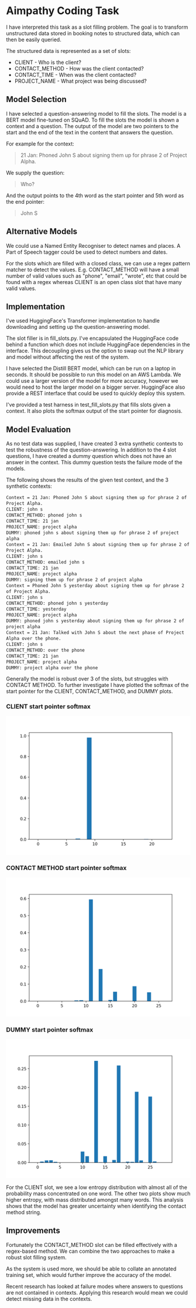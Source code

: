 # Aimpathy Coding Task

I have interpreted this task as a slot filling problem. The goal is to transform unstructured data stored in booking notes to structured data, which can then be easily queried.

The structured data is represented as a set of slots:

- CLIENT - Who is the client?
- CONTACT_METHOD - How was the client contacted?
- CONTACT_TIME - When was the client contacted?
- PROJECT_NAME - What project was being discussed?

## Model Selection

I have selected a question-answering model to fill the slots. The model is a BERT model fine-tuned on SQuAD. To fill the slots the model is shown a context and a question. The output of the model are two pointers to the start and the end of the text in the content that answers the question.

For example for the context:

> 21 Jan: Phoned John S about signing them up for phrase 2 of Project Alpha.

We supply the question:

> Who?

And the output points to the 4th word as the start pointer and 5th word as the end pointer:

> John S

## Alternative Models

We could use a Named Entity Recogniser to detect names and places. A Part of Speech tagger could be used to detect numbers and dates. 

For the slots which are filled with a closed class, we can use a regex pattern matcher to detect the values. E.g. CONTACT_METHOD will have a small number of valid values such as "phone", "email", "wrote", etc that could be found with a regex whereas CLIENT is an open class slot that have many valid values.

## Implementation

I've used HuggingFace's Transformer implementation to handle downloading and setting up the question-answering model. 

The slot filler is in fill_slots.py. I've encapsulated the HuggingFace code behind a function which does not include HuggingFace dependencies in the interface. This decoupling gives us the option to swap out the NLP library and model without affecting the rest of the system.

I have selected the Distill BERT model, which can be run on a laptop in seconds. It should be possible to run this model on an AWS Lambda. We could use a larger version of the model for more accuracy, however we would need to host the larger model on a bigger server. HuggingFace also provide a REST interface that could be used to quickly deploy this system.

I've provided a test harness in test_fill_slots.py that fills slots given a context. It also plots the softmax output of the start pointer for diagnosis.

## Model Evaluation

As no test data was supplied, I have created 3 extra synthetic contexts to test the robustness of the question-answering. In addition to the 4 slot questions, I have created a dummy question which does not have an answer in the context. This dummy question tests the failure mode of the models.

The following shows the results of the given test context, and the 3 synthetic contexts:

    Context = 21 Jan: Phoned John S about signing them up for phrase 2 of Project Alpha.
    CLIENT: john s
    CONTACT_METHOD: phoned john s
    CONTACT_TIME: 21 jan
    PROJECT_NAME: project alpha
    DUMMY: phoned john s about signing them up for phrase 2 of project alpha
    Context = 21 Jan: Emailed John S about signing them up for phrase 2 of Project Alpha.
    CLIENT: john s
    CONTACT_METHOD: emailed john s
    CONTACT_TIME: 21 jan
    PROJECT_NAME: project alpha
    DUMMY: signing them up for phrase 2 of project alpha
    Context = Phoned John S yesterday about signing them up for phrase 2 of Project Alpha.
    CLIENT: john s
    CONTACT_METHOD: phoned john s yesterday
    CONTACT_TIME: yesterday
    PROJECT_NAME: project alpha
    DUMMY: phoned john s yesterday about signing them up for phrase 2 of project alpha
    Context = 21 Jan: Talked with John S about the next phase of Project Alpha over the phone.
    CLIENT: john s
    CONTACT_METHOD: over the phone
    CONTACT_TIME: 21 jan
    PROJECT_NAME: project alpha
    DUMMY: project alpha over the phone

Generally the model is robust over 3 of the slots, but struggles with CONTACT METHOD. To further investigate I have plotted the softmax of the start pointer for the CLIENT, CONTACT_METHOD, and DUMMY plots.

### CLIENT start pointer softmax
![CLIENT softmax](plots/client.png)

### CONTACT METHOD start pointer softmax
![CLIENT softmax](plots/method.png)

### DUMMY start pointer softmax
![CLIENT softmax](plots/dummy.png)

For the CLIENT slot, we see a low entropy distribution with almost all of the probability mass concentrated on one word. The other two plots show much higher entropy, with mass distributed amongst many words. This analysis shows that the model has greater uncertainty when identifying the contact method string.

## Improvements

Fortunately the CONTACT_METHOD slot can be filled effectively with a regex-based method. We can combine the two approaches to make a robust slot filling system.

As the system is used more, we should be able to collate an annotated training set, which would further improve the accuracy of the model.

Recent research has looked at failure modes where answers to questions are not contained in contexts. Applying this research would mean we could detect missing data in the contexts.

